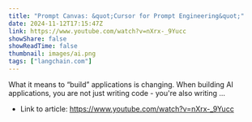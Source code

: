 ```yaml
---
title: "Prompt Canvas: &quot;Cursor for Prompt Engineering&quot;"
date: 2024-11-12T17:15:47Z
link: https://www.youtube.com/watch?v=nXrx-_9Yucc
showShare: false
showReadTime: false
thumbnail: images/ai.png
tags: ["langchain.com"]
---
```

What it means to “build” applications is changing. When building AI applications, you are not just writing code - you're also writing ...

- Link to article: https://www.youtube.com/watch?v=nXrx-_9Yucc